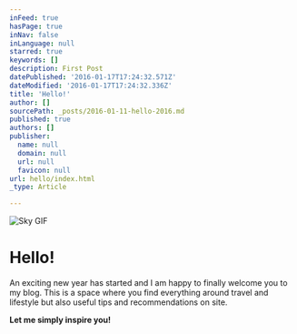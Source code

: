 ```yaml
---
inFeed: true
hasPage: true
inNav: false
inLanguage: null
starred: true
keywords: []
description: First Post
datePublished: '2016-01-17T17:24:32.571Z'
dateModified: '2016-01-17T17:24:32.336Z'
title: 'Hello!'
author: []
sourcePath: _posts/2016-01-11-hello-2016.md
published: true
authors: []
publisher:
  name: null
  domain: null
  url: null
  favicon: null
url: hello/index.html
_type: Article

---
```

![Sky GIF](https://s3-us-west-2.amazonaws.com/the-grid-img/p/9fdf165f243a969b83dfbecf074e5e90a3edda8e.gif)

# Hello!

An exciting new year has started and I am happy to finally welcome you to my blog. This is a space where you find everything around travel and lifestyle but also useful tips and recommendations on site. 

**Let me simply inspire you!**